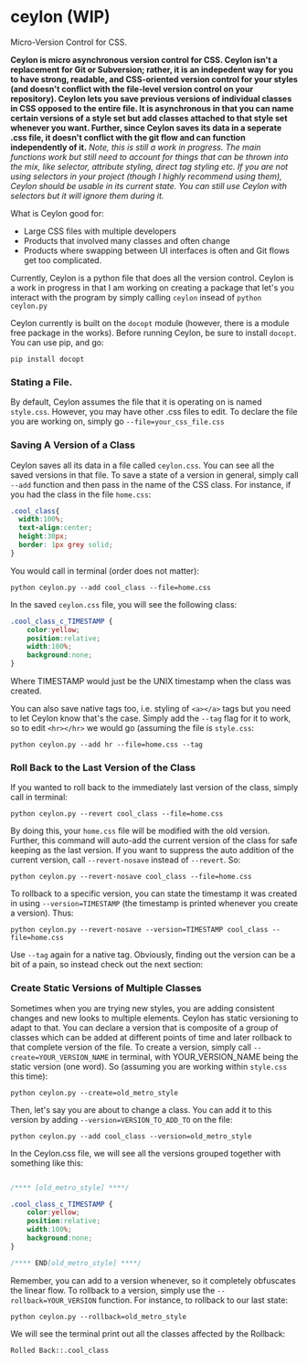 # ceylon (WIP)
Micro-Version Control for CSS.  

**Ceylon is micro asynchronous version control for CSS.  Ceylon isn't a replacement for Git or Subversion; rather, it is an indepedent way for you to have strong, readable, and CSS-oriented version control for your styles (and doesn't conflict with the file-level version control on your repository).  Ceylon lets you save previous versions of individual classes in CSS opposed to the entire file.  It is asynchronous in that you can name certain versions of a style set but add classes attached to that style set whenever you want.  Further, since Ceylon saves its data in a seperate .css file, it doesn't conflict with the git flow and can function independently of it.** *Note, this is still a work in progress.  The main functions work but still need to account for things that can be thrown into the mix, like selector, attribute styling, direct tag styling etc.  If you are not using selectors in your project (though I highly recommend using them), Ceylon should be usable in its current state. You can still use Ceylon with selectors but it will ignore them during it.*

What is Ceylon good for:
- Large CSS files with multiple developers
- Products that involved many classes and often change
- Products where swapping between UI interfaces is often and Git flows get too complicated. 


Currently, Ceylon is a python file that does all the version control.  Ceylon is a work in progress in that I am working on creating a package that let's you interact with the program by simply calling `ceylon` insead of `python ceylon.py`  

Ceylon currently is built on the `docopt` module (however, there is a module free package in the works).  Before running Ceylon, be sure to install `docopt`.  You can use pip, and go:

`pip install docopt`

### Stating a File. 
By default, Ceylon assumes the file that it is operating on is named `style.css`.  However, you may have other .css files to edit.  To declare the file you are working on, simply go `--file=your_css_file.css`

### Saving A Version of a Class
Ceylon saves all its data in a file called `ceylon.css`.  You can see all the saved versions in that file.  To save a state of a version in general, simply call `--add` function and then pass in the name of the CSS class.  For instance, if you had the class in the file `home.css`: 

```CSS
.cool_class{
  width:100%;
  text-align:center;
  height:30px;
  border: 1px grey solid;
}
```

You would call in terminal (order does not matter):

```
python ceylon.py --add cool_class --file=home.css
```

In the saved ```ceylon.css``` file, you will see the following class:

```CSS
.cool_class_c_TIMESTAMP {
    color:yellow;
    position:relative;
    width:100%;
    background:none;
}
```

Where TIMESTAMP would just be the UNIX timestamp when the class was created.

You can also save native tags too, i.e. styling of `<a></a>` tags but you need to let Ceylon know that's the case.  Simply add the `--tag` flag for it to work, so to edit `<hr></hr>` we would go (assuming the file is `style.css`:


```
python ceylon.py --add hr --file=home.css --tag
```

### Roll Back to the Last Version of the Class

If you wanted to roll back to the immediately last version of the class, simply call in terminal:

```
python ceylon.py --revert cool_class --file=home.css
```

By doing this, your `home.css` file will be modified with the old version.  Further, this command will auto-add the current version of the class for safe keeping as the last version.  If you want to suppress the auto addition of the current version, call `--revert-nosave` instead of `--revert`. So: 

```
python ceylon.py --revert-nosave cool_class --file=home.css
```

To rollback to a specific version, you can state the timestamp it was created in using `--version=TIMESTAMP` (the timestamp is printed whenever you create a version).  Thus: 
```
python ceylon.py --revert-nosave --version=TIMESTAMP cool_class --file=home.css
```

Use `--tag` again for a native tag.  Obviously, finding out the version can be a bit of a pain, so instead check out the next section:

### Create Static Versions of Multiple Classes

Sometimes when you are trying new styles, you are adding consistent changes and new looks to multiple elements.  Ceylon has static versioning to adapt to that. You can declare a version that is composite of a group of classes which can be added at different points of time and later rollback to that complete version of the file.  To create a version, simply call `--create=YOUR_VERSION_NAME` in terminal, with YOUR_VERSION_NAME being the static version (one word).  So (assuming you are working within `style.css` this time):

```
python ceylon.py --create=old_metro_style
```

Then, let's say you are about to change a class. You can add it to this version by adding `--version=VERSION_TO_ADD_TO` on the file: 

```
python ceylon.py --add cool_class --version=old_metro_style
```
In the Ceylon.css file, we will see all the versions grouped together with something like this: 

```CSS

/**** [old_metro_style] ****/

.cool_class_c_TIMESTAMP {
    color:yellow;
    position:relative;
    width:100%;
    background:none;
}

/**** END[old_metro_style] ****/

```
Remember, you can add to a version whenever, so it completely obfuscates the linear flow.  To rollback to a version, simply use the `--rollback=YOUR_VERSION` function.  For instance, to rollback to our last state: 

```
python ceylon.py --rollback=old_metro_style
```

We will see the terminal print out all the classes affected by the Rollback: 

```
Rolled Back::.cool_class
```
